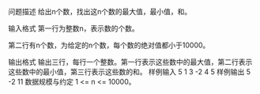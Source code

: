 问题描述
给出n个数，找出这n个数的最大值，最小值，和。

输入格式
第一行为整数n，表示数的个数。

第二行有n个数，为给定的n个数，每个数的绝对值都小于10000。

输出格式
输出三行，每行一个整数。第一行表示这些数中的最大值，第二行表示这些数中的最小值，第三行表示这些数的和。
样例输入
5
1 3 -2 4 5
样例输出
5
-2
11
数据规模与约定
1 <= n <= 10000。